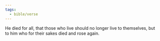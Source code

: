 ```yaml
---
tags:
  - bible/verse
---
```

He died for all, that those who live should no longer live to themselves, but to him who for their sakes died and rose again.